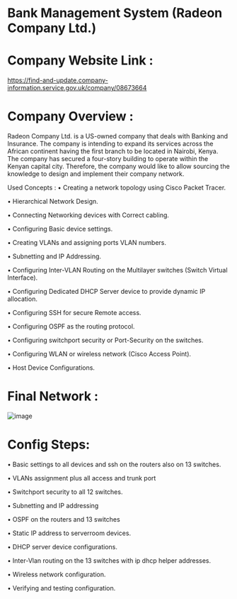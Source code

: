 # Bank Management System (Radeon Company Ltd.)

# Company Website Link :

https://find-and-update.company-information.service.gov.uk/company/08673664

# Company Overview :

Radeon Company Ltd. is a US-owned company that deals with Banking and Insurance. The company is intending to expand its services across the African continent having the first branch to be located in Nairobi, Kenya. The company has secured a four-story building to operate within the Kenyan capital city. Therefore, the company would like to allow sourcing the knowledge to design and implement their company network.

Used Concepts :
• Creating a network topology using Cisco Packet Tracer. 

• Hierarchical Network Design.

• Connecting Networking devices with Correct cabling.

• Configuring Basic device settings.

• Creating VLANs and assigning ports VLAN numbers.

• Subnetting and IP Addressing.

• Configuring Inter-VLAN Routing on the Multilayer switches (Switch Virtual Interface).

• Configuring Dedicated DHCP Server device to provide dynamic IP allocation.

• Configuring SSH for secure Remote access.

• Configuring OSPF as the routing protocol.

• Configuring switchport security or Port-Security on the switches.

• Configuring WLAN or wireless network (Cisco Access Point).

• Host Device Configurations.

# Final Network :

![image](https://github.com/evapatel1654/Bank_Network/assets/133888581/76cb6a41-9df8-4dcc-9a0a-4dcd6aa31ecd)

# Config Steps:

• Basic settings to all devices and ssh on the routers also on 13 switches.


• VLANs assignment plus all access and trunk port

• Switchport security to all 12 switches.

• Subnetting and IP addressing

• OSPF on the routers and 13 switches

• Static IP address to serverroom devices.

• DHCP server device configurations.

• Inter-Vlan routing on the 13 switches with ip dhcp helper addresses.

• Wireless network configuration.

• Verifying and testing configuration.
